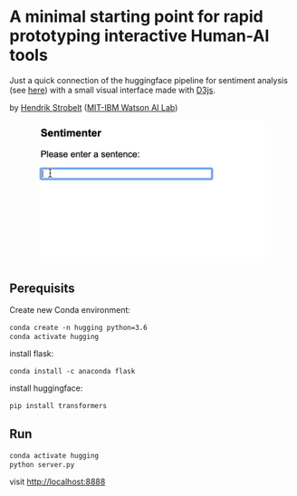 # A minimal starting point for rapid prototyping interactive Human-AI tools

Just a quick connection of the huggingface pipeline for sentiment analysis (see [here](https://github.com/huggingface/transformers#quick-tour-of-pipelines)) with a 
small visual interface made with [D3js](https://d3js.org/).

by [Hendrik Strobelt](http://hendrik.strobelt.com) ([MIT-IBM Watson AI Lab](https://mitibmwatsonailab.mit.edu/))

<div style="text-align:center"><img src="sentimenter.gif" width=400/></div>


## Perequisits
Create new Conda environment:
```
conda create -n hugging python=3.6
conda activate hugging
```

install flask:
```
conda install -c anaconda flask
```

install huggingface:
```
pip install transformers
```

## Run

```
conda activate hugging
python server.py
```

visit [http://localhost:8888](http://localhost:8888)
